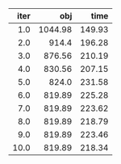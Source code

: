 |   iter |       obj |     time |
| ------:| ---------:| --------:|
|  $1.0$ | $1044.98$ | $149.93$ |
|  $2.0$ |   $914.4$ | $196.28$ |
|  $3.0$ |  $876.56$ | $210.19$ |
|  $4.0$ |  $830.56$ | $207.15$ |
|  $5.0$ |   $824.0$ | $231.58$ |
|  $6.0$ |  $819.89$ | $225.28$ |
|  $7.0$ |  $819.89$ | $223.62$ |
|  $8.0$ |  $819.89$ | $218.79$ |
|  $9.0$ |  $819.89$ | $223.46$ |
| $10.0$ |  $819.89$ | $218.34$ |

